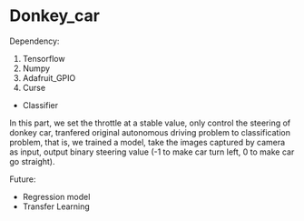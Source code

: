 # Donkey_car

Dependency:
1. Tensorflow
2. Numpy
3. Adafruit_GPIO
4. Curse


- Classifier

In this part, we set the throttle at a stable value, only control the steering of donkey car, tranfered original autonomous driving problem to classification problem, that is, we trained a model, take the images captured by camera as input, output binary steering value (-1 to make car turn left, 0 to make car go straight).

Future:
- Regression model
- Transfer Learning

